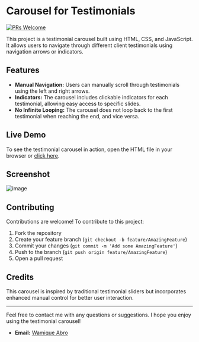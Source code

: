 # Carousel for Testimonials

[![PRs Welcome](https://img.shields.io/badge/PRs-Welcome-brightgreen.svg)]()

This project is a testimonial carousel built using HTML, CSS, and JavaScript. It allows users to navigate through different client testimonials using navigation arrows or indicators.

## Features

- **Manual Navigation:** Users can manually scroll through testimonials using the left and right arrows.
- **Indicators:** The carousel includes clickable indicators for each testimonial, allowing easy access to specific slides.
- **No Infinite Looping:** The carousel does not loop back to the first testimonial when reaching the end, and vice versa.

## Live Demo

To see the testimonial carousel in action, open the HTML file in your browser or [click here](https://wamikabro.github.io/web-dev-projects.github.io/Projects/carousel-testimonial-slider).

## Screenshot
![image](https://github.com/user-attachments/assets/bf74430a-3a7b-47d7-8d02-6ed493063159)

## Contributing

Contributions are welcome! To contribute to this project:

1. Fork the repository
2. Create your feature branch (`git checkout -b feature/AmazingFeature`)
3. Commit your changes (`git commit -m 'Add some AmazingFeature'`)
4. Push to the branch (`git push origin feature/AmazingFeature`)
5. Open a pull request

## Credits

This carousel is inspired by traditional testimonial sliders but incorporates enhanced manual control for better user interaction.

---

Feel free to contact me with any questions or suggestions. I hope you enjoy using the testimonial carousel!

- **Email:** [Wamique Abro](mailto:wamik.abro212@gmail.com)
